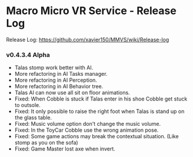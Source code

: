 # Macro Micro VR Service - Release Log
Release Log: https://github.com/xavier150/MMVS/wiki/Release-log

###  v0.4.3.4 Alpha

- Talas stomp work better with AI.
- More refactoring in AI Tasks manager.
- More refactoring in AI Perception.
- More refactoring in AI Behavior tree.
- Talas AI can now use all sit on floor animations.
- Fixed: When Cobble is stuck if Talas enter in his shoe Cobble get stuck to outsole.
- Fixed: It only possible to raise the right foot when Talas is stand up on the glass table.
- Fixed: Music volume option don't change the music volume.
- Fixed: In the ToyCar Cobble use the wrong animation pose.
- Fixed: Some game actions may break the contextual situation. (Like stomp as you on the sofa)
- Fixed: Game Master lost axe when invert.
